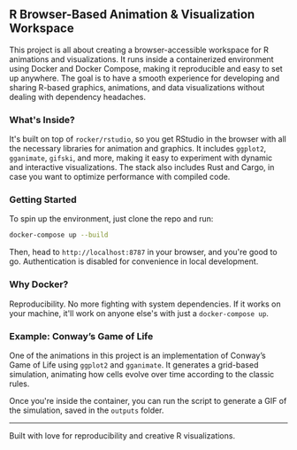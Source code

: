 ## R Browser-Based Animation & Visualization Workspace

This project is all about creating a browser-accessible workspace for R animations and visualizations. It runs inside a containerized environment using Docker and Docker Compose, making it reproducible and easy to set up anywhere. The goal is to have a smooth experience for developing and sharing R-based graphics, animations, and data visualizations without dealing with dependency headaches.

### What's Inside?
It's built on top of `rocker/rstudio`, so you get RStudio in the browser with all the necessary libraries for animation and graphics. It includes `ggplot2`, `gganimate`, `gifski`, and more, making it easy to experiment with dynamic and interactive visualizations. The stack also includes Rust and Cargo, in case you want to optimize performance with compiled code.

### Getting Started
To spin up the environment, just clone the repo and run:

```sh
docker-compose up --build
```

Then, head to `http://localhost:8787` in your browser, and you're good to go. Authentication is disabled for convenience in local development.

### Why Docker?
Reproducibility. No more fighting with system dependencies. If it works on your machine, it'll work on anyone else's with just a `docker-compose up`.

### Example: Conway’s Game of Life
One of the animations in this project is an implementation of Conway’s Game of Life using `ggplot2` and `gganimate`. It generates a grid-based simulation, animating how cells evolve over time according to the classic rules.

Once you're inside the container, you can run the script to generate a GIF of the simulation, saved in the `outputs` folder.

---

Built with love for reproducibility and creative R visualizations.

